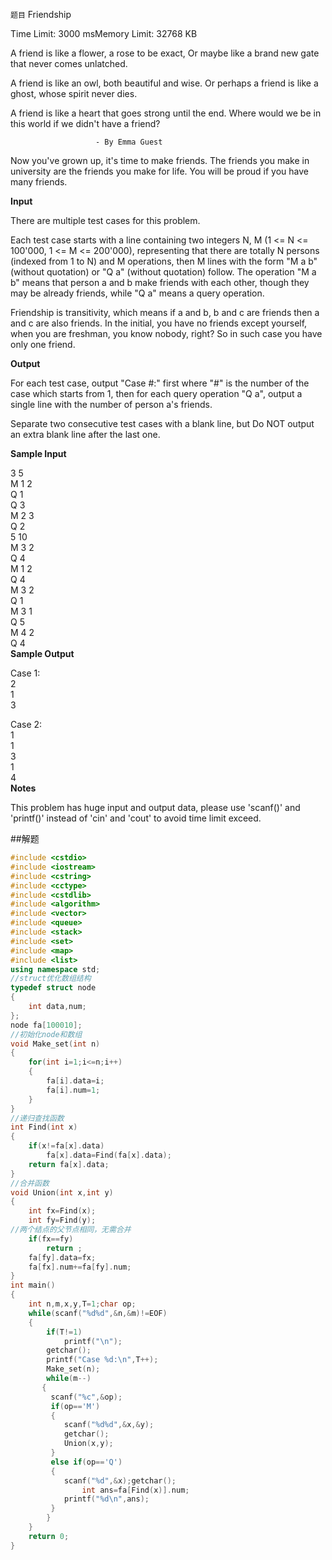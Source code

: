 `题目`
Friendship

Time Limit: 3000 msMemory Limit: 32768 KB


A friend is like a flower,
a rose to be exact,
Or maybe like a brand new gate
that never comes unlatched.

A friend is like an owl,
both beautiful and wise.
Or perhaps a friend is like a ghost,
whose spirit never dies.

A friend is like a heart that goes
strong until the end.
Where would we be in this world
if we didn't have a friend?

                       - By Emma Guest

Now you've grown up, it's time to make friends. The friends you make in university are the friends you make for life. You will be proud if you have many friends.

**Input**

There are multiple test cases for this problem.

Each test case starts with a line containing two integers N, M (1 <= N <= 100'000, 1 <= M <= 200'000), representing that there are totally N persons (indexed from 1 to N) and M operations, then M lines with the form "M a b" (without quotation) or "Q a" (without quotation) follow. The operation "M a b" means that person a and b make friends with each other, though they may be already friends, while "Q a" means a query operation.

Friendship is transitivity, which means if a and b, b and c are friends then a and c are also friends. In the initial, you have no friends except yourself, when you are freshman, you know nobody, right? So in such case you have only one friend.

**Output**

For each test case, output "Case #:" first where "#" is the number of the case which starts from 1, then for each query operation "Q a", output a single line with the number of person a's friends.

Separate two consecutive test cases with a blank line, but Do NOT output an extra blank line after the last one.

**Sample Input**

3 5  
M 1 2  
Q 1  
Q 3  
M 2 3  
Q 2  
5 10  
M 3 2  
Q 4  
M 1 2    
Q 4    
M 3 2  
Q 1  
M 3 1  
Q 5  
M 4 2  
Q 4  
**Sample Output**

Case 1:  
2  
1  
3  

Case 2:  
1  
1  
3  
1  
4  
**Notes**

This problem has huge input and output data, please use 'scanf()' and 'printf()' instead of 'cin' and 'cout' to avoid time limit exceed.


##解题
```cpp
#include <cstdio>
#include <iostream>
#include <cstring>
#include <cctype>
#include <cstdlib>
#include <algorithm>
#include <vector>
#include <queue>
#include <stack>
#include <set>
#include <map>
#include <list>
using namespace std;
//struct优化数组结构
typedef struct node
{
	int data,num;
};
node fa[100010];
//初始化node和数组
void Make_set(int n)
{
	for(int i=1;i<=n;i++)
	{
		fa[i].data=i;
		fa[i].num=1;
	}
}
//递归查找函数
int Find(int x)
{
	if(x!=fa[x].data)
		fa[x].data=Find(fa[x].data);
	return fa[x].data;
}
//合并函数
void Union(int x,int y)
{
	int fx=Find(x);
	int fy=Find(y);
//两个结点的父节点相同，无需合并
	if(fx==fy)
		return ;
	fa[fy].data=fx;
	fa[fx].num+=fa[fy].num;
}
int main()
{
	int n,m,x,y,T=1;char op;
	while(scanf("%d%d",&n,&m)!=EOF)
	{
		if(T!=1)
			printf("\n");
		getchar();
		printf("Case %d:\n",T++);
		Make_set(n);
		while(m--)
	   {
		 scanf("%c",&op);
		 if(op=='M')
		 {
			scanf("%d%d",&x,&y);
			getchar();
			Union(x,y);
		 }
		 else if(op=='Q')
		 {
			scanf("%d",&x);getchar();
				int ans=fa[Find(x)].num;
			printf("%d\n",ans);
		 }
		}
	}
	return 0;
}
```
